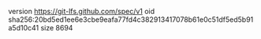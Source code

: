 version https://git-lfs.github.com/spec/v1
oid sha256:20bd5ed1ee6e3cbe9eafa77fd4c382913417078b61e0c51df5ed5b91a5d10c41
size 8694
